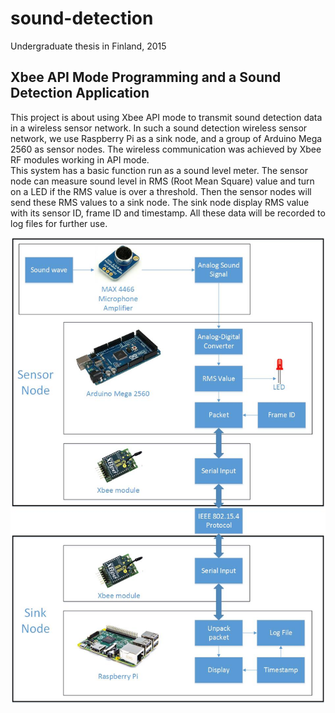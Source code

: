 # sound-detection

Undergraduate  thesis in Finland, 2015  
## Xbee API Mode Programming and a Sound Detection Application  

This project is about using Xbee API mode to transmit sound detection data in a wireless sensor network. In such a sound detection wireless sensor network, we use Raspberry Pi as a sink node, and a group of Arduino Mega 2560 as sensor nodes. The wireless communication was achieved by Xbee RF modules working in API mode.  
This system has a basic function run as a sound level meter. The sensor node can measure sound level in RMS (Root Mean Square) value and turn on a LED if the RMS value is over a threshold. Then the sensor nodes will send these RMS values to a sink node. The sink node display RMS value with its sensor ID, frame ID and timestamp. All these data will be recorded to log files for further use. 

![alt tag](https://github.com/xufein/sound-detection/blob/master/System%20Structure.jpg)
